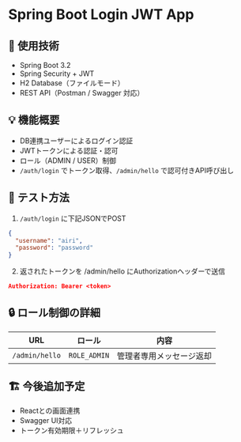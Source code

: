 # Spring Boot Login JWT App

## 🔧 使用技術
- Spring Boot 3.2
- Spring Security + JWT
- H2 Database（ファイルモード）
- REST API（Postman / Swagger 対応）

## 💡 機能概要
- DB連携ユーザーによるログイン認証
- JWTトークンによる認証・認可
- ロール（ADMIN / USER）制御
- `/auth/login` でトークン取得、`/admin/hello` で認可付きAPI呼び出し

## 🧪 テスト方法
1. `/auth/login` に下記JSONでPOST
```json
{
  "username": "airi",
  "password": "password"
}
```
2. 返されたトークンを /admin/hello にAuthorizationヘッダーで送信
```json
Authorization: Bearer <token>
```

## 🔒 ロール制御の詳細
| URL            | ロール          | 内容           |
| -------------- | ------------ | ------------ |
| `/admin/hello` | `ROLE_ADMIN` | 管理者専用メッセージ返却 |

## 🏗️ 今後追加予定
 - Reactとの画面連携
- Swagger UI対応
- トークン有効期限＋リフレッシュ